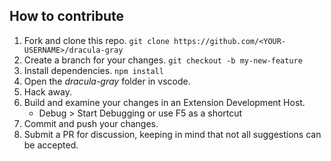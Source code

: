 ## How to contribute

1. Fork and clone this repo. `git clone https://github.com/<YOUR-USERNAME>/dracula-gray`
2. Create a branch for your changes. `git checkout -b my-new-feature`
3. Install dependencies. `npm install`
4. Open the *dracula-gray* folder in vscode.
5. Hack away.
6. Build and examine your changes in an Extension Development Host.
    * Debug > Start Debugging or use F5 as a shortcut
7. Commit and push your changes.
8. Submit a PR for discussion, keeping in mind that not all suggestions can be accepted.